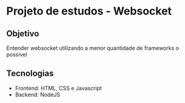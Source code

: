 # Projeto de estudos - Websocket

## Objetivo

Entender websocket utilizando a menor quantidade de frameworks o possível

## Tecnologias

- Frontend: HTML, CSS e Javascript
- Backend: NodeJS

